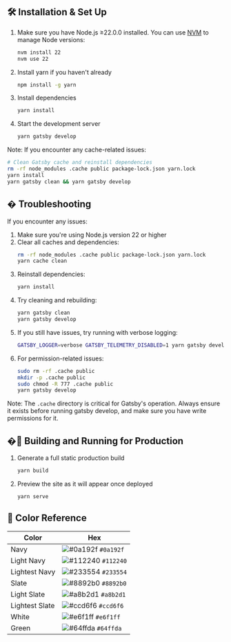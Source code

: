 ## 🛠 Installation & Set Up

1. Make sure you have Node.js ≥22.0.0 installed. You can use [NVM](https://github.com/nvm-sh/nvm) to manage Node versions:

   ```sh
   nvm install 22
   nvm use 22
   ```

2. Install yarn if you haven't already

   ```sh
   npm install -g yarn
   ```

3. Install dependencies

   ```sh
   yarn install
   ```

4. Start the development server

   ```sh
   yarn gatsby develop
   ```

Note: If you encounter any cache-related issues:

```sh
# Clean Gatsby cache and reinstall dependencies
rm -rf node_modules .cache public package-lock.json yarn.lock
yarn install
yarn gatsby clean && yarn gatsby develop
```

## � Troubleshooting

If you encounter any issues:

1. Make sure you're using Node.js version 22 or higher
2. Clear all caches and dependencies:
   ```sh
   rm -rf node_modules .cache public package-lock.json yarn.lock
   yarn cache clean
   ```
3. Reinstall dependencies:
   ```sh
   yarn install
   ```
4. Try cleaning and rebuilding:
   ```sh
   yarn gatsby clean
   yarn gatsby develop
   ```
5. If you still have issues, try running with verbose logging:
   ```sh
   GATSBY_LOGGER=verbose GATSBY_TELEMETRY_DISABLED=1 yarn gatsby develop
   ```
6. For permission-related issues:
   ```sh
   sudo rm -rf .cache public
   mkdir -p .cache public
   sudo chmod -R 777 .cache public
   yarn gatsby develop
   ```

Note: The `.cache` directory is critical for Gatsby's operation. Always ensure it exists
before running gatsby develop, and make sure you have write permissions for it.

## �🚀 Building and Running for Production

1. Generate a full static production build

   ```sh
   yarn build
   ```

2. Preview the site as it will appear once deployed

   ```sh
   yarn serve
   ```

## 🎨 Color Reference

| Color          | Hex                                                                |
| -------------- | ------------------------------------------------------------------ |
| Navy           | ![#0a192f](https://via.placeholder.com/10/0a192f?text=+) `#0a192f` |
| Light Navy     | ![#112240](https://via.placeholder.com/10/0a192f?text=+) `#112240` |
| Lightest Navy  | ![#233554](https://via.placeholder.com/10/303C55?text=+) `#233554` |
| Slate          | ![#8892b0](https://via.placeholder.com/10/8892b0?text=+) `#8892b0` |
| Light Slate    | ![#a8b2d1](https://via.placeholder.com/10/a8b2d1?text=+) `#a8b2d1` |
| Lightest Slate | ![#ccd6f6](https://via.placeholder.com/10/ccd6f6?text=+) `#ccd6f6` |
| White          | ![#e6f1ff](https://via.placeholder.com/10/e6f1ff?text=+) `#e6f1ff` |
| Green          | ![#64ffda](https://via.placeholder.com/10/64ffda?text=+) `#64ffda` |
